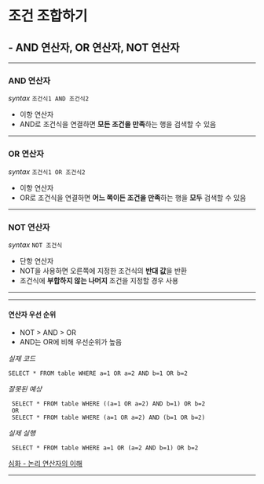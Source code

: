 # 조건 조합하기 
## - AND 연산자, OR 연산자, NOT 연산자


----
### AND 연산자 
*syntax* 
``
조건식1 AND 조건식2
``
* 이항 연산자
* AND로 조건식을 연결하면 **모든 조건을 만족**하는 행을 검색할 수 있음


----
### OR 연산자
*syntax* 
``
조건식1 OR 조건식2
``
* 이항 연산자
* OR로 조건식을 연결하면 **어느 쪽이든 조건을 만족**하는 행을 **모두** 검색할 수 있음


----
### NOT 연산자
*syntax* 
``
NOT 조건식
``
* 단항 연산자
* NOT을 사용하면 오른쪽에 지정한 조건식의 **반대 값**을 반환
* 조건식에 **부합하지 않는 나머지** 조건을 지정할 경우 사용


----


----
#### 연산자 우선 순위
* NOT > AND > OR
 * AND는 OR에 비해 우선순위가 높음
 
*실제 코드*
 ```
SELECT * FROM table WHERE a=1 OR a=2 AND b=1 OR b=2
 ```

*잘못된 예상*
```
 SELECT * FROM table WHERE ((a=1 OR a=2) AND b=1) OR b=2
 OR
 SELECT * FROM table WHERE (a=1 OR a=2) AND (b=1 OR b=2)
 ```

*실제 실행*
```
 SELECT * FROM table WHERE a=1 OR (a=2 AND b=1) OR b=2
 ```
[심화 - 논리 연산자의 이해](http://wiki.gurubee.net/pages/viewpage.action?pageId=2458033)

----
